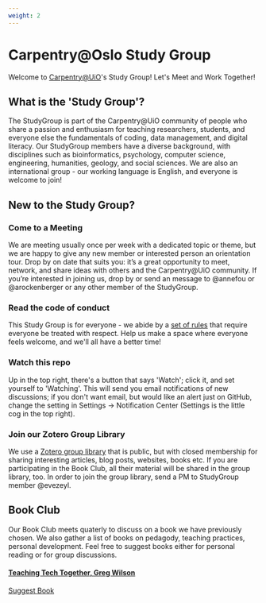 ```yaml
---
weight: 2
---
```


# Carpentry@Oslo Study Group

Welcome to [Carpentry@UiO](https://uio-carpentry.github.io/)'s Study Group! Let's Meet and Work Together!

## What is the 'Study Group'?

The StudyGroup is part of the Carpentry@UiO community of people who share a passion and enthusiasm for teaching researchers, students, and everyone else the fundamentals of coding, data management, and digital literacy. Our StudyGroup members have a diverse background, with disciplines such as bioinformatics, psychology, computer science, engineering, humanities, geology, and social sciences. We are also an international group - our working language is English, and everyone is welcome to join!

## New to the Study Group?

<!-- 
### Join our Gitter? Chat:
We use an online ??? to connect and share resources and ideas (you can sign in with GitHub, or using a Twitter ID if you're not set up on GitHub just yet). If you'd like to say hello, please introduce yourself in the chat, tell us where you are, and what you're thinking about or planning for your new Study Group. We're looking forward to meeting you. 
-->

### Come to a Meeting
 We are meeting usually once per week with a dedicated topic or theme, but we are happy to give any new member or interested person an orientation tour. Drop by on date that suits you: it’s a great opportunity to meet, network, and share ideas with others and the Carpentry@UiO community.  If you’re interested in joining us, drop by or send an message to @annefou or @arockenberger or any other member of the StudyGroup.

### Read the code of conduct
This Study Group is for everyone - we abide by a [set of rules]() <!-- insert link to Code of Conduct created by the Interim Board --> that require everyone be treated with respect. Help us make a space where everyone feels welcome, and we'll all have a better time!

### Watch this repo
Up in the top right, there's a button that says 'Watch'; click it, and set yourself to 'Watching'. This will send you email notifications of new discussions; if you don't want email, but would like an alert just on GitHub, change the setting in Settings -> Notification Center (Settings is the little cog in the top right).

### Join our Zotero Group Library
We use a [Zotero group library](https://www.zotero.org/groups/2375861/uio-carpentry-study-group) that is public, but with closed membership for sharing interesting articles, blog posts, websites, books etc. If you are participating in the Book Club, all their material will be shared in the group library, too. In order to join the group library, send a PM to StudyGroup member @evezeyl.

## Book Club

Our Book Club meets quaterly to discuss on a book we have previously chosen. We also gather a list of books on pedagody, teaching practices, personal development. Feel free to suggest books either for personal reading or for group discussions.

#### [Teaching Tech Together, Greg Wilson]("http://teachtogether.tech/)

[Suggest Book](https://github.com/uio-carpentry/studyGroup/issues/2)